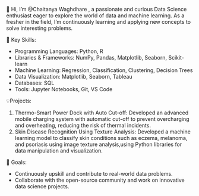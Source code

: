  👋 Hi, I’m @Chaitanya Waghdhare , a passionate and curious Data Science enthusiast eager to explore the world of data and machine learning. As a fresher in the field, I’m continuously learning and applying new concepts to solve interesting problems.

 🌟 Key Skills:
- Programming Languages: Python, R
- Libraries & Frameworks: NumPy, Pandas, Matplotlib, Seaborn, Scikit-learn
- Machine Learning: Regression, Classification, Clustering, Decision Trees
- Data Visualization: Matplotlib, Seaborn, Tableau
- Databases: SQL
- Tools: Jupyter Notebooks, Git, VS Code

 💡Projects:
1. Thermo-Smart Power Dock with Auto Cut-off: Developed an advanced mobile charging system with automatic cut-off to prevent overcharging 
and overheating, reducing the risk of thermal incidents.
2. Skin Disease Recognition Using Texture Analysis: Developed a machine learning model to classify skin conditions such as eczema, melanoma, and 
psoriasis using image texture analysis,using Python libraries for data manipulation and visualization.

🚀 Goals:
- Continuously upskill and contribute to real-world data problems.
- Collaborate with the open-source community and work on innovative data science projects.
<!---
Chaitanya-2709/Chaitanya-2709 is a ✨ special ✨ repository because its `README.md` (this file) appears on your GitHub profile.
You can click the Preview link to take a look at your changes.
--->
